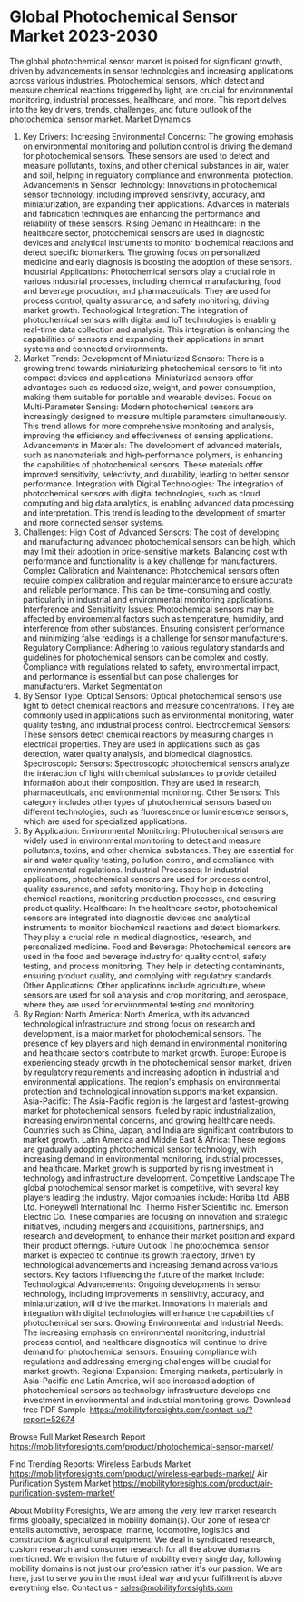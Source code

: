# Global Photochemical Sensor Market 2023-2030
The global photochemical sensor market is poised for significant growth, driven by advancements in sensor technologies and increasing applications across various industries. Photochemical sensors, which detect and measure chemical reactions triggered by light, are crucial for environmental monitoring, industrial processes, healthcare, and more. This report delves into the key drivers, trends, challenges, and future outlook of the photochemical sensor market.
Market Dynamics
1. Key Drivers:
Increasing Environmental Concerns: The growing emphasis on environmental monitoring and pollution control is driving the demand for photochemical sensors. These sensors are used to detect and measure pollutants, toxins, and other chemical substances in air, water, and soil, helping in regulatory compliance and environmental protection.
Advancements in Sensor Technology: Innovations in photochemical sensor technology, including improved sensitivity, accuracy, and miniaturization, are expanding their applications. Advances in materials and fabrication techniques are enhancing the performance and reliability of these sensors.
Rising Demand in Healthcare: In the healthcare sector, photochemical sensors are used in diagnostic devices and analytical instruments to monitor biochemical reactions and detect specific biomarkers. The growing focus on personalized medicine and early diagnosis is boosting the adoption of these sensors.
Industrial Applications: Photochemical sensors play a crucial role in various industrial processes, including chemical manufacturing, food and beverage production, and pharmaceuticals. They are used for process control, quality assurance, and safety monitoring, driving market growth.
Technological Integration: The integration of photochemical sensors with digital and IoT technologies is enabling real-time data collection and analysis. This integration is enhancing the capabilities of sensors and expanding their applications in smart systems and connected environments.
2. Market Trends:
Development of Miniaturized Sensors: There is a growing trend towards miniaturizing photochemical sensors to fit into compact devices and applications. Miniaturized sensors offer advantages such as reduced size, weight, and power consumption, making them suitable for portable and wearable devices.
Focus on Multi-Parameter Sensing: Modern photochemical sensors are increasingly designed to measure multiple parameters simultaneously. This trend allows for more comprehensive monitoring and analysis, improving the efficiency and effectiveness of sensing applications.
Advancements in Materials: The development of advanced materials, such as nanomaterials and high-performance polymers, is enhancing the capabilities of photochemical sensors. These materials offer improved sensitivity, selectivity, and durability, leading to better sensor performance.
Integration with Digital Technologies: The integration of photochemical sensors with digital technologies, such as cloud computing and big data analytics, is enabling advanced data processing and interpretation. This trend is leading to the development of smarter and more connected sensor systems.
3. Challenges:
High Cost of Advanced Sensors: The cost of developing and manufacturing advanced photochemical sensors can be high, which may limit their adoption in price-sensitive markets. Balancing cost with performance and functionality is a key challenge for manufacturers.
Complex Calibration and Maintenance: Photochemical sensors often require complex calibration and regular maintenance to ensure accurate and reliable performance. This can be time-consuming and costly, particularly in industrial and environmental monitoring applications.
Interference and Sensitivity Issues: Photochemical sensors may be affected by environmental factors such as temperature, humidity, and interference from other substances. Ensuring consistent performance and minimizing false readings is a challenge for sensor manufacturers.
Regulatory Compliance: Adhering to various regulatory standards and guidelines for photochemical sensors can be complex and costly. Compliance with regulations related to safety, environmental impact, and performance is essential but can pose challenges for manufacturers.
Market Segmentation
1. By Sensor Type:
Optical Sensors: Optical photochemical sensors use light to detect chemical reactions and measure concentrations. They are commonly used in applications such as environmental monitoring, water quality testing, and industrial process control.
Electrochemical Sensors: These sensors detect chemical reactions by measuring changes in electrical properties. They are used in applications such as gas detection, water quality analysis, and biomedical diagnostics.
Spectroscopic Sensors: Spectroscopic photochemical sensors analyze the interaction of light with chemical substances to provide detailed information about their composition. They are used in research, pharmaceuticals, and environmental monitoring.
Other Sensors: This category includes other types of photochemical sensors based on different technologies, such as fluorescence or luminescence sensors, which are used for specialized applications.
2. By Application:
Environmental Monitoring: Photochemical sensors are widely used in environmental monitoring to detect and measure pollutants, toxins, and other chemical substances. They are essential for air and water quality testing, pollution control, and compliance with environmental regulations.
Industrial Processes: In industrial applications, photochemical sensors are used for process control, quality assurance, and safety monitoring. They help in detecting chemical reactions, monitoring production processes, and ensuring product quality.
Healthcare: In the healthcare sector, photochemical sensors are integrated into diagnostic devices and analytical instruments to monitor biochemical reactions and detect biomarkers. They play a crucial role in medical diagnostics, research, and personalized medicine.
Food and Beverage: Photochemical sensors are used in the food and beverage industry for quality control, safety testing, and process monitoring. They help in detecting contaminants, ensuring product quality, and complying with regulatory standards.
Other Applications: Other applications include agriculture, where sensors are used for soil analysis and crop monitoring, and aerospace, where they are used for environmental testing and monitoring.
3. By Region:
North America: North America, with its advanced technological infrastructure and strong focus on research and development, is a major market for photochemical sensors. The presence of key players and high demand in environmental monitoring and healthcare sectors contribute to market growth.
Europe: Europe is experiencing steady growth in the photochemical sensor market, driven by regulatory requirements and increasing adoption in industrial and environmental applications. The region's emphasis on environmental protection and technological innovation supports market expansion.
Asia-Pacific: The Asia-Pacific region is the largest and fastest-growing market for photochemical sensors, fueled by rapid industrialization, increasing environmental concerns, and growing healthcare needs. Countries such as China, Japan, and India are significant contributors to market growth.
Latin America and Middle East & Africa: These regions are gradually adopting photochemical sensor technology, with increasing demand in environmental monitoring, industrial processes, and healthcare. Market growth is supported by rising investment in technology and infrastructure development.
Competitive Landscape
The global photochemical sensor market is competitive, with several key players leading the industry. Major companies include:
Horiba Ltd.
ABB Ltd.
Honeywell International Inc.
Thermo Fisher Scientific Inc.
Emerson Electric Co.
These companies are focusing on innovation and strategic initiatives, including mergers and acquisitions, partnerships, and research and development, to enhance their market position and expand their product offerings.
Future Outlook
The photochemical sensor market is expected to continue its growth trajectory, driven by technological advancements and increasing demand across various sectors. Key factors influencing the future of the market include:
Technological Advancements: Ongoing developments in sensor technology, including improvements in sensitivity, accuracy, and miniaturization, will drive the market. Innovations in materials and integration with digital technologies will enhance the capabilities of photochemical sensors.
Growing Environmental and Industrial Needs: The increasing emphasis on environmental monitoring, industrial process control, and healthcare diagnostics will continue to drive demand for photochemical sensors. Ensuring compliance with regulations and addressing emerging challenges will be crucial for market growth.
Regional Expansion: Emerging markets, particularly in Asia-Pacific and Latin America, will see increased adoption of photochemical sensors as technology infrastructure develops and investment in environmental and industrial monitoring grows.
Download free PDF Sample-https://mobilityforesights.com/contact-us/?report=52674


Browse Full Market Research Report 
https://mobilityforesights.com/product/photochemical-sensor-market/


Find Trending Reports:
Wireless Earbuds Market
https://mobilityforesights.com/product/wireless-earbuds-market/
Air Purification System Market
https://mobilityforesights.com/product/air-purification-system-market/



About Mobility Foresights,
We are among the very few market research firms globally, specialized in mobility domain(s). Our zone of research entails automotive, aerospace, marine, locomotive, logistics and construction & agricultural equipment. We deal in syndicated research, custom research and consumer research for all the above domains mentioned.
We envision the future of mobility every single day, following mobility domains is not just our profession rather it's our passion. We are here, just to serve you in the most ideal way and your fulfillment is above everything else. Contact us -  sales@mobilityforesights.com 
